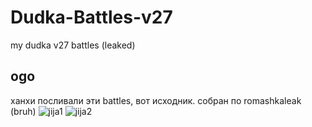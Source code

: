 # Dudka-Battles-v27
my dudka v27 battles (leaked)
## ogo
ханхи посливали эти battles, вот исходник. собран по romashkaleak (bruh)
![jija1](https://github.com/kitenok228/Dudka-Battles-v27/raw/main/Screenshot_20220306_205152.jpg)
![jija2](https://github.com/kitenok228/Dudka-Battles-v27/raw/main/Screenshot_20220306_205204.jpg)
